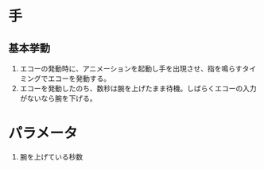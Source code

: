 # 手

## 基本挙動
1. エコーの発動時に、アニメーションを起動し手を出現させ、指を鳴らすタイミングでエコーを発動する。
2. エコーを発動したのち、数秒は腕を上げたまま待機。しばらくエコーの入力がないなら腕を下げる。

# パラメータ
1. 腕を上げている秒数